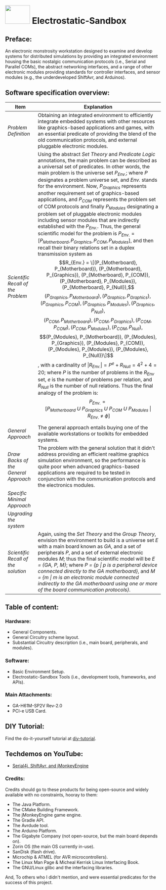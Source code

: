 # <img src="https://github.com/Electrostat-Lab/Electrostatic-Sandbox/blob/master/assets/electrostatic-logo-2.png" height=60 width=80/> Electrostatic-Sandbox

## Preface:
An electronic monstrosity workstation designed to examine and develop systems for distributed simulations by providing an integrated environment housing the basic nostalgic communication protocols (i.e., Serial and Parallel COMs), the abstract networking interfaces, and a range of other electronic modules providing standards for controller interfaces, and sensor modules (e.g., the underdeveloped ShiftAvr, and Arduinos).

## Software specification overview:

| Item | Explanation |
|-------|-------------|
| _Problem Definition_ | Obtaining an integrated environment to efficiently integrate embedded systems with other resources like graphics-based applications and games, with an essential predicate of providing the blend of the old communication protocols, and external pluggable electronic modules. |
| _Scientific Recall of the Problem_ | Using the abstract _Set Theory_ and _Predicate Logic_ annotations, the main problem can be described as a universal set of predicates. In other words, the main problem is the universe set $P_{Env.}$; where _P_ designates a problem universe set, and _Env._ stands for the environment. Now, $P_{Graphics}$ represents another requirement set of graphics-based applications, and $P_{COM}$ represents the problem set of COM protocols and finally $P_{Modules}$ designating a problem set of pluggable electronic modules including sensor modules that are indirectly established with the $P_{Env.}$. Thus, the general scientific model for the problem is $P_{Env.} = [ P_{Motherboard}, P_{Graphics}, P_{COM}, P_{Modules} ]$, and then recall their binary relations set in a duplex transmission system as $$R_{Env.} = \[(P_{Motherboard}, P_{Motherboard}), (P_{Motherboard}, P_{Graphics}), (P_{Motherboard}, P_{COM}), (P_{Motherboard}, P_{Modules}), (P_{Motherboard}, P_{Null}),$$ $$(P_{Graphics}, P_{Motherboard}), (P_{Graphics}, P_{Graphics}), (P_{Graphics}, P_{COM}), (P_{Graphics}, P_{Modules}), (P_{Graphics}, P_{Null}),$$ $$(P_{COM}, P_{Motherboard}), (P_{COM}, P_{Graphics}), (P_{COM}, P_{COM}), (P_{COM}, P_{Modules}), (P_{COM}, P_{Null}),$$ $$(P_{Modules}, P_{Motherboard}), (P_{Modules}, P_{Graphics}), (P_{Modules}, P_{COM}), (P_{Modules}, P_{Modules}), (P_{Modules}, P_{Null})\]$$, with a cardinality of $\|R_{Env.}\| = P^{e} + R_{Null} = 4^2 + 4 = 20$; where $P$ is the number of problems in the $R_{Env}$ set, $e$ is the number of problems per relation, and $R_{Null}$ is the number of null relations. Thus the final analogy of the problem is: $$P_{Env.} = [ P_{Motherboard}\ U\ P_{Graphics}\ U\ P_{COM}\ U\  P_{Modules} \ \|\  R_{Env.}\ {\neq}\ {\phi}]$$ |
| _General Approach_ | The general approach entails buying one of the available workstations or toolkits for embedded systems. |
| _Draw Backs of the General Approach_ | The problem with the general solution that it didn't address providing an efficient realtime graphics simulation environment, so the performance is quite poor when advanced graphics-based applications are required to be tested in conjunction with the communication protocols and the electronics modules. |
| _Specific Minimal Approach_ |
| _Upgrading the system_ | 
| _Scientific Recall of the solution_ | Again, using the _Set Theory_ and the _Group Theory_, envision the environment to build is a universe set _E_ with a main board known as _GA_, and a set of peripherals _P_, and a set of external electronic modules _M_; thus the final scientific model will be _E = {GA, P, M}_; where _P = {p \| p is a peripheral device connected directly to the GA motherboard}_, and _M = {m \| m is an electronic module connected indirectly to the GA motherboard using one or more of the board communication protocols}_. |

## Table of content: 
### Hardware:
- General Components.
- General Circuitry scheme layout.
- Substantial Circuitry description (i.e., main board, peripherals, and modules).
### Software:
- Basic Environment Setup.
- Electrostatic-Sandbox Tools (i.e., development tools, frameworks, and APIs).
### Main Attachments:
- GA-H61M-SP2V Rev-2.0
- PCI-e USB Card.

## DIY Tutorial:
Find the do-it-yourself tutorial at [diy-tutorial]().

## Techdemos on YouTube:
- [Serial4j, ShiftAvr, and jMonkeyEngine](https://youtu.be/4GFGsH4eyJs)

### Credits:
Credits should go to these products for being open-source and widely available with no constraints, hooray to them:
- The Java Platform.
- The CMake Building Framework.
- The jMonkeyEngine game engine.
- The Gradle API.
- The Avrdude tool.
- The Arduino Platform.
- The Gigabyte Company (not open-source, but the main board depends on).
- Zorin OS (the main OS currently in-use).
- SanDisk (flash drive).
- Microchip & ATMEL (for AVR microcontrollers).
- The Linux Man Page & Micheal Kerrisk Linux Interfacing Book.
- The GNU/Linux glibc and the interfacing libraries.

And, To others who I didn't mention, and were essential predicates for the success of this project.
